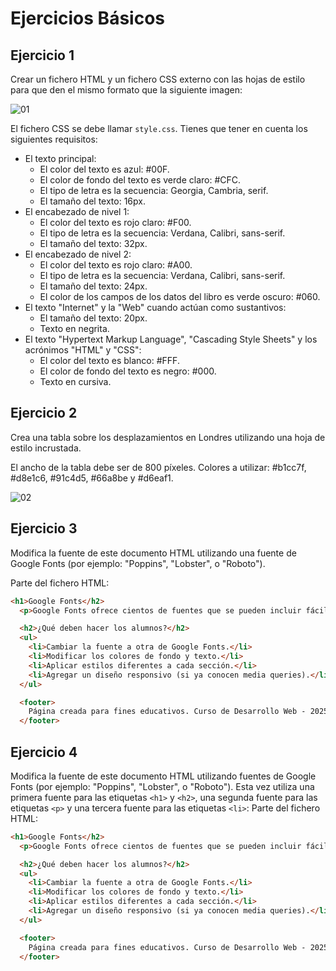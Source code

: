 # Ejercicios Básicos

## Ejercicio 1

Crear un fichero HTML y un fichero CSS externo con las hojas de estilo para que den el mismo formato que la siguiente imagen:

![][01]

El fichero  CSS se debe llamar `style.css`. Tienes que tener en cuenta los siguientes requisitos:

* El texto principal:
    * El color del texto es azul: #00F.
    * El color de fondo del texto es verde claro: #CFC.
    * El tipo de letra es la secuencia: Georgia, Cambria, serif.
    * El tamaño del texto: 16px.
* El encabezado de nivel 1:
    * El color del texto es rojo claro: #F00.
    * El tipo de letra es la secuencia: Verdana, Calibri, sans-serif.
    * El tamaño del texto: 32px.
* El encabezado de nivel 2:
    * El color del texto es rojo claro: #A00.
    * El tipo de letra es la secuencia: Verdana, Calibri, sans-serif.
    * El tamaño del texto: 24px.
    * El color de los campos de los datos del libro es verde oscuro: #060.
* El texto "Internet" y la "Web" cuando actúan como sustantivos:
    * El tamaño del texto: 20px.
    * Texto en negrita.
* El texto "Hypertext Markup Language", "Cascading Style Sheets" y los acrónimos "HTML" y "CSS":
    * El color del texto es blanco: #FFF.
    * El color de fondo del texto es negro: #000.
    * Texto en cursiva.

## Ejercicio 2

Crea una tabla sobre los desplazamientos en Londres utilizando una hoja de estilo incrustada. 

El ancho de la tabla debe ser de 800 píxeles. Colores a utilizar: #b1cc7f, #d8e1c6, #91c4d5, #66a8be y #d6eaf1.

![][02]

## Ejercicio 3

Modifica la fuente de este documento HTML utilizando una fuente de Google Fonts (por ejemplo: "Poppins", "Lobster", o "Roboto").

Parte del fichero HTML:

```html
<h1>Google Fonts</h2>
  <p>Google Fonts ofrece cientos de fuentes que se pueden incluir fácilmente en cualquier página web. Solo necesitas incluir un enlace en el encabezado del documento y aplicar la fuente con la propiedad <code>font-family</code>.</p>

  <h2>¿Qué deben hacer los alumnos?</h2>
  <ul>
    <li>Cambiar la fuente a otra de Google Fonts.</li>
    <li>Modificar los colores de fondo y texto.</li>
    <li>Aplicar estilos diferentes a cada sección.</li>
    <li>Agregar un diseño responsivo (si ya conocen media queries).</li>
  </ul>

  <footer>
    Página creada para fines educativos. Curso de Desarrollo Web - 2025
  </footer>
```


## Ejercicio 4

Modifica la fuente de este documento HTML utilizando fuentes de Google Fonts (por ejemplo: "Poppins", "Lobster", o "Roboto"). Esta vez utiliza una primera fuente para las etiquetas `<h1>` y `<h2>`, una segunda fuente para las etiquetas `<p>` y una tercera fuente para las etiquetas `<li>`:
Parte del fichero HTML:

```html
<h1>Google Fonts</h2>
  <p>Google Fonts ofrece cientos de fuentes que se pueden incluir fácilmente en cualquier página web. Solo necesitas incluir un enlace en el encabezado del documento y aplicar la fuente con la propiedad <code>font-family</code>.</p>

  <h2>¿Qué deben hacer los alumnos?</h2>
  <ul>
    <li>Cambiar la fuente a otra de Google Fonts.</li>
    <li>Modificar los colores de fondo y texto.</li>
    <li>Aplicar estilos diferentes a cada sección.</li>
    <li>Agregar un diseño responsivo (si ya conocen media queries).</li>
  </ul>

  <footer>
    Página creada para fines educativos. Curso de Desarrollo Web - 2025
  </footer>
```

[01]: ./ejercicio01.png "01"
[02]: ./ejercicio02.png "02"
